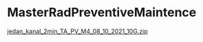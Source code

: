 # MasterRadPreventiveMaintence

[jedan_kanal_2min_TA_PV_M4_08_10_2021_10G.zip](https://github.com/vasilisamilosevic/MasterRadPreventiveMaintence/files/9818898/jedan_kanal_2min_TA_PV_M4_08_10_2021_10G.zip)
